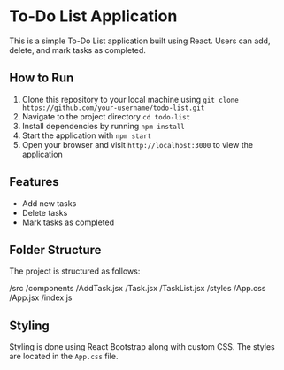 # To-Do List Application

This is a simple To-Do List application built using React. Users can add, delete, and mark tasks as completed.

## How to Run

1. Clone this repository to your local machine using `git clone https://github.com/your-username/todo-list.git`
2. Navigate to the project directory `cd todo-list`
3. Install dependencies by running `npm install`
4. Start the application with `npm start`
5. Open your browser and visit `http://localhost:3000` to view the application

## Features

- Add new tasks
- Delete tasks
- Mark tasks as completed

## Folder Structure

The project is structured as follows:

/src
/components
/AddTask.jsx
/Task.jsx
/TaskList.jsx
/styles
/App.css
/App.jsx
/index.js

## Styling

Styling is done using React Bootstrap along with custom CSS. The styles are located in the `App.css` file.